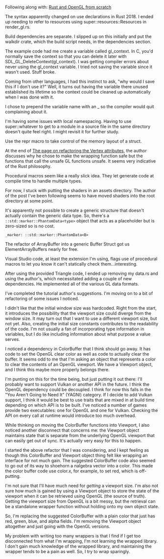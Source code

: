 Following along with: [Rust and OpenGL from scratch](https://nercury.github.io/rust/opengl/tutorial/2018/02/08/opengl-in-rust-from-scratch-00-setup.html)

The syntax apparently changed on use declarations in Rust 2018. I ended up needing to refer to
resources using super::resources::Resources in render_gl.rs.

Build dependencies are separate. I slipped up on this initially and put the walkdir crate, which the
build script needs, in the dependencies section.

The example code had me create a variable called gl_context. In C, you'd normally save the
context so that you can delete it later with SDL_GL_DeleteContext(gl_context). I was getting compiler errors about never using the gl_context variable. I tried not saving the variable since it wasn't used. Stuff broke.

Coming from other languages, I had this instinct to ask, "why would I save this if I don't use it?"
Well, it turns out having the variable there unused established its lifetime so the context could be
cleaned up automatically when I was done with it.

I chose to prepend the variable name with an \_ so the compiler would quit complaining about it.

I'm having some issues with local namespacing. Having to use super::whatever to get to a module in a
source file in the same directory doesn't quite feel right. I might revisit it for further study.

Use the repr macro to take control of the memory layout of a struct.

At the end of [The page on refactoring the Vertex attributes](https://nercury.github.io/rust/opengl/tutorial/2018/06/27/opengl-in-rust-from-scratch-09-vertex-attribute-format.html),
the author discusses why he chose to make the wrapping function safe but the functions
that call the unsafe GL functions unsafe. It seems very indicative of the Rust
philosophy.

Procedural macros seem like a really slick idea. They let generate code at compile time to handle multiple types.

For now, I stuck with putting the shaders in an assets directory. The author of the post I've been following seems to have moved shaders into the root directory at some point.

It's apparently not possible to create a generic structure that doesn't actually
contain the generic data type. So, there's a `::std::marker::PhantomData<type>` object
that acts as a placeholder but is zero-sized so is no cost.

```
_marker: ::std::marker::PhantomData<B>
```

The refactor of ArrayBuffer into a generic Buffer Struct got us ElementArrayBuffers
nearly for free.

Visual Studio code, at least the extension I'm using, flags use of procedural macros
to let you know it can't statically check them...interesting.

After using the provided Triangle code, I ended up removing my data.rs and using the
author's, which necessitated adding a couple of new dependencies. He implemented all of
the various GL data formats.

I've completed the tutorial author's suggestions. I'm moving on to a bit of refactoring
of some issues I noticed.

I didn't like that the initial window size was hardcoded. Right from the start, it
introduces the possibility that the viewport size could diverge from the window size.
It may turn out that I want to use a different viewport size, but not yet. Also, creating
the initial size constants contributes to the readability of the code. I'm not usually a
fan of incorporating type information in variables, but I do like including information
about what purpose a value serves.

I noticed a dependency in ColorBuffer that I think should go away. It has code to set
the OpenGL clear color as well as code to actually clear the buffer. It seems odd to
me that I'm asking an object that represents a color to clear the contents of an
OpenGL viewport. We have a Viewport object, and I think this maybe more properly
belongs there.

I'm punting on this for the time being, but just putting it out there: I'll probably want
to support Vulkan or another API in the future. I think the OpenGL dependency could be
decoupled. I think for now this falls in the "You Aren't Going to Need It" (YAGNI) category.
If I decide to add Vulkan support, I think it would be best to use traits that are
mixed in at build time depending on which API is to be built. I've noticed a number
of games provide two executables: one for OpenGL and one for Vulkan. Checking the API
on every call at runtime would introduce too much overhead.

While thinking on moving the ColorBuffer functions into Viewport, I also noticed
another disconnect that concerns me: the Viewport object maintains state that is
separate from the underlying OpenGL viewport that can easily get out of sync. It's
actually very easy for this to happen.

I started the above refactor that I was considering, and I kept feeling as though
this ColorBuffer and Viewport object thing felt like wrapping an interface for not
much gain. The suggested ColorBuffer code also seemed to go out of its way to
shoehorn a nalgebra vector into a color. This made the color buffer code use
color.x, for example, to set red, which is off-putting.

I'm not sure that I'll have much need for *getting* a viewport size. I'm also not
sure how much is gained by using a Viewport object to store the state of the viewport
when it can be retrieved using OpenGL (the source of truth). Getting the viewport size
from OpenGL is a bit messy, but the retrieval can be a standalone wrapper function
without holding onto my own object state.

So, I'm replacing the suggested ColorBuffer with a plain color that just has
red, green, blue, and alpha fields. I'm removing the Viewport object altogether
and just going with the OpenGL versions.

My problem with writing too many wrappers is that I find if I get too disconnected
from what I'm wrapping, I'm not learning the wrapped library. I don't gain much knowledge
of the wrapped library, and maintaining the wrapper tends to be a pain as well. So,
I try to wrap sparingly.
